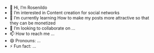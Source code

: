- 👋 Hi, I’m Rosenildo
- 👀 I’m interested in Content creation for social networks
- 🌱 I’m currently learning How to make my posts more attractive so that they can be monetized
- 💞️ I’m looking to collaborate on ...
- 📫 How to reach me ...
- 😄 Pronouns: ...
- ⚡ Fun fact: ...

<!---
Rsantosd03/Rsantosd03 is a ✨ special ✨ repository because its `README.md` (this file) appears on your GitHub profile.
You can click the Preview link to take a look at your changes.
--->
